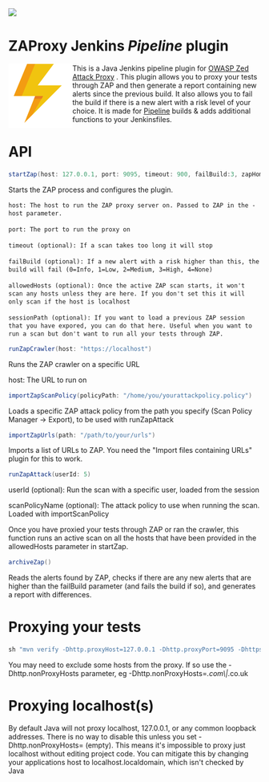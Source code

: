<img src="https://i.imgur.com/WtTwQtt.png">


# ZAProxy Jenkins _Pipeline_ plugin


<img align="left" src='/src/main/webapp/logo.png'>
This is a Java Jenkins pipeline plugin for <a href="https://www.owasp.org/index.php/OWASP_Zed_Attack_Proxy_Project">OWASP Zed Attack Proxy</a> . This plugin allows you to proxy your tests through ZAP and then generate a report containing new alerts since the previous build. It also allows you to fail the build if there is a new alert with a risk level of your choice. It is made for <a href="https://jenkins.io/doc/book/pipeline/">Pipeline</a> builds & adds additional functions to your Jenkinsfiles.









     
# API
```groovy
startZap(host: 127.0.0.1, port: 9095, timeout: 900, failBuild:3, zapHome: "/opt/zaproxy", allowedHosts:['10.0.0.1'], sessionPath:"/path/to/session.session")
```

Starts the ZAP process and configures the plugin. 

```
host: The host to run the ZAP proxy server on. Passed to ZAP in the -host parameter.

port: The port to run the proxy on

timeout (optional): If a scan takes too long it will stop

failBuild (optional): If a new alert with a risk higher than this, the build will fail (0=Info, 1=Low, 2=Medium, 3=High, 4=None)

allowedHosts (optional): Once the active ZAP scan starts, it won't scan any hosts unless they are here. If you don't set this it will only scan if the host is localhost

sessionPath (optional): If you want to load a previous ZAP session that you have expored, you can do that here. Useful when you want to run a scan but don't want to run all your tests through ZAP.
```



```groovy
runZapCrawler(host: "https://localhost")
```

Runs the ZAP crawler on a specific URL

host: The URL to run on


```groovy
importZapScanPolicy(policyPath: "/home/you/yourattackpolicy.policy")
```

Loads a specific ZAP attack policy from the path you specify (Scan Policy Manager -> Export), to be used with runZapAttack


```groovy
importZapUrls(path: "/path/to/your/urls")
```

Imports a list of URLs to ZAP. You need the "Import files containing URLs" plugin for this to work.



```groovy
runZapAttack(userId: 5)
```

userId (optional): Run the scan with a specific user, loaded from the session

scanPolicyName (optional): The attack policy to use when running the scan. Loaded with importScanPolicy


Once you have proxied your tests through ZAP or ran the crawler, this function runs an active scan on all the hosts that have been provided in the allowedHosts parameter in startZap.


```groovy
archiveZap()
```

Reads the alerts found by ZAP, checks if there are any new alerts that are higher than the failBuild parameter (and fails the build if so), and generates a report with differences.



# Proxying your tests
```groovy
sh "mvn verify -Dhttp.proxyHost=127.0.0.1 -Dhttp.proxyPort=9095 -Dhttps.proxyHost=127.0.0.1 -Dhttps.proxyPort=9095"
```

You may need to exclude some hosts from the proxy. If so use the -Dhttp.nonProxyHosts parameter, eg -Dhttp.nonProxyHosts=*.com\\|*.co.uk

# Proxying localhost(s)
By default Java will not proxy localhost, 127.0.0.1, or any common loopback addresses. There is no way to disable this unless you set -Dhttp.nonProxyHosts= (empty). This means it's impossible to proxy just localhost without editing project code. You can mitigate this by changing your applications host to localhost.localdomain, which isn't checked by Java 
